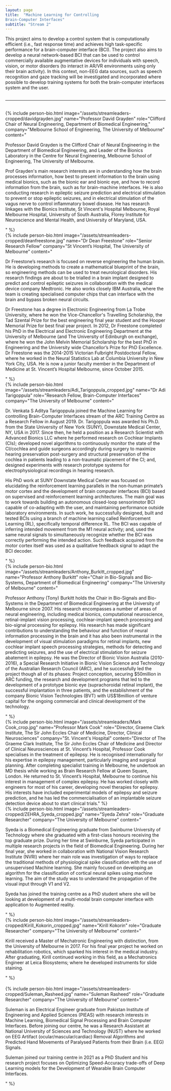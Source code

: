 ```yaml
---
layout: page
title:  "Machine Learning for Controlling
Brain-Computer Interfaces"
subtitle: "Stream 2"
---
```

This project aims to develop a control system that is computationally efficient (i.e., fast response time) and achieves high task-specific performance for a brain-computer interface (BCI). The project also aims to develop a neural network-based BCI that can be used to control commercially available augmentative devices for individuals with speech, vision, or motor disorders (to interact in AR/VR environments using only their brain activity). In this context, non-EEG data sources, such as speech recognition and gaze tracking will be investigated and incorporated where possible to develop training systems for both the brain-computer interfaces system and the user.
<br><br>
<hr>
<br>
{% include person-bio.html
image="/assets/streamleaders-cropped/davidgrayden.jpg"
name="Professor David Grayden"
role="Clifford Chair of Neural Engineering,
Department of Biomedical Engineering,"
company="Melbourne School of Engineering,
The University of Melbourne"
content="<p>Professor David Grayden is the Clifford Chair of Neural Engineering in the Department of Biomedical Engineering, and Leader of the Bionics Laboratory in the Centre for Neural Engineering, Melbourne School of Engineering, The University of Melbourne.</p>
<p>Prof Grayden&#39;s main research interests are in understanding how the brain processes information, how best to present information to the brain using medical bionics, such as the bionic ear and bionic eye, and how to record information from the brain, such as for brain-machine interfaces. He is also conducting research in epileptic seizure prediction and electrical stimulation to prevent or stop epileptic seizures, and in electrical stimulation of the vagus nerve to control inflammatory bowel disease. He has research linkages with the Bionics Institute, St Vincent&#39;s Hospital Melbourne, Royal Melbourne Hospital, University of South Australia, Florey Institute for Neuroscience and Mental Health, and University of Maryland, USA.</p>"
%}
<br>
{% include person-bio.html
image="/assets/streamleaders-cropped/deanfreestone.jpg"
name="Dr Dean Freestone"
role="Senior Research Fellow"
company="St Vincent’s Hospital, The University of Melbourne"
content="<p>Dr Freestone’s research is focused on reverse engineering the human brain. He is developing methods to create a mathematical blueprint of the brain, so engineering methods can be used to treat neurological disorders. His research findings are about to be trialled in a brain implant designed to predict and control epileptic seizures in collaboration with the medical device company Medtronic. He also works closely IBM Australia, where the team is creating specialised computer chips that can interface with the brain and bypass broken neural circuits.</p>
<p>Dr Freestone has a degree in Electronic Engineering from La Trobe University, where he won the Vice-Chancellor's Travelling Scholarship, the Tad Szental Prize for the best engineering final year student and the Hooper Memorial Prize for best final year project. In 2012, Dr Freestone completed his PhD in the Electrical and Electronic Engineering Department at the University of Melbourne (and The University of Edinburgh on exchange), where he won the John Melvin Memorial Scholarship for the best PhD in Engineering and the University wide Chancellor’s Prize for PhD Excellence. Dr Freestone was the 2014-2015 Victorian Fulbright Postdoctoral Fellow, where he worked in the Neural Statistics Lab at Columbia University in New York City, USA. He is now a junior faculty member in the Department of Medicine at St. Vincent’s Hospital Melbourne, since October 2015.</p>"
%}
<br>
{% include person-bio.html
image="/assets/streamleaders/Adi_Tarigoppula_cropped.jpg"
name="Dr Adi Tarigoppula"
role="Research Fellow, Brain-Computer Interfaces"
company="The University of Melbourne"
content="<p>Dr. Venkata S Aditya Tarigoppula joined the Machine Learning for controlling Brain-Computer Interfaces stream of the ARC Training Centre as a Research Fellow in August 2019. Dr. Tarigoppula was awarded his Ph.D. from the State University of New York (SUNY), Downstate Medical Center, NY, USA in 2017. Since then, he held a position as a Research Scientist with Advanced Bionics LLC where he performed research on Cochlear Implants (CIs); developed novel algorithms to continuously monitor the state of the CI/cochlea and guide surgeons accordingly during surgery to maximize hearing preservation post-surgery and structural preservation of the cochlea in patients leading to a non-traumatic placement of the CI; and, designed experiments with research prototype systems for electrophysiological recordings in hearing research.</p>
<p>His PhD work at SUNY Downstate Medical Center was focused on elucidating the reinforcement learning parallels in the non-human primate’s motor cortex and the development of brain computer interfaces (BCI) based on supervised and reinforcement learning architectures. The main goal was to work towards building an autonomous closed-loop sensorimotor BCI capable of co-adapting with the user, and maintaining performance outside laboratory environments. In such work, he successfully designed, built and tested BCIs using a branch of machine learning called Reinforcement Learning (RL), specifically temporal difference RL. The BCI was capable of inferring intended movement from the M1 neural activity; and, used the same neural signals to simultaneously recognize whether the BCI was correctly performing the intended action. Such feedback acquired from the motor cortex itself was used as a qualitative feedback signal to adapt the BCI decoder.</p>"
%}
<br>
{% include person-bio.html
image="/assets/streamleaders/Anthony_Burkitt_cropped.jpg"
name="Professor Anthony Burkitt"
role="Chair in Bio-Signals and Bio-Systems, Department of Biomedical Engineering"
company="The University of Melbourne"
content="<p>Professor Anthony (Tony) Burkitt holds the Chair in Bio-Signals and Bio-Systems in the Department of Biomedical Engineering at the University of Melbourne since 2007. His research encompasses a number of areas of neural engineering, including medical bionics, computational neuroscience, retinal-implant vision processing, cochlear-implant speech processing and bio-signal processing for epilepsy. His research has made significant contributions to understanding the behaviour and function of neural information processing in the brain and it has also been instrumental in the development of visual stimulation paradigms for retinal implants, new cochlear implant speech processing strategies, methods for detecting and predicting seizures, and the use of electrical stimulation for seizure abatement in epilepsy. He was the Director of Bionic Vision Australia (2010-2016), a Special Research Initiative in Bionic Vision Science and Technology of the Australian Research Council (ARC), and he successfully led the project though all of its phases: Project conception, securing $50million in ARC funding, the research and development programs that led to the development of a prototype bionic eye (suprachoroidal retinal implant), the successful implantation in three patients, and the establishment of the company Bionic Vision Technologies (BVT) with US$18million of venture capital for the ongoing commercial and clinical development of the technology.</p>"
%}
<br>
{% include person-bio.html
image="/assets/streamleaders/Mark Cook_crop.jpg"
name="Professor Mark Cook"
role="Director, Graeme Clark Institute, The Sir John Eccles Chair of Medicine, Director, Clinical Neurosciences"
company="St. Vincent's Hospital"
content="Director of The Graeme Clark Institute, The Sir John Eccles Chair of Medicine and Director of Clinical Neurosciences at St. Vincent’s Hospital, Professor Cook specialises in the treatment of epilepsy. He is recognised internationally for his expertise in epilepsy management, particularly imaging and surgical planning. After completing specialist training in Melbourne, he undertook an MD thesis while working as Brain Research Fellow at Queen Square, London. He returned to St. Vincent’s Hospital, Melbourne to continue his interest in management of complex epilepsy. He has worked closely with engineers for most of his career, developing novel therapies for epilepsy. His interests have included experimental models of epilepsy and seizure prediction, and he has led the commercialisation of an implantable seizure detection device about to start clinical trials."
%}
<br>
{% include person-bio.html
image="/assets/streamleaders-cropped/ZEHRA_Syeda_cropped.jpg"
name="Syeda Zehra"
role="Graduate Researcher"
company="The University of Melbourne"
content="<p>Syeda is a Biomedical Engineering graduate from Swinburne University of Technology where she graduated with a first-class honours receiving the top graduate prize. During her time at Swinburne, Syeda participated in multiple research projects in the field of Biomedical Engineering. During her final year, she worked in collaboration with National Vision Research Institute (NVRI) where her main role was investigation of ways to replace the traditional methods of physiological spike classification with the use of unsupervised Machine learning. She mainly focused on developing an algorithm for the classification of cortical neural spikes using machine learning. The aim of the study was to understand the propagation of the visual input through V1 and V2.</p>
<p>Syeda has joined the training centre as a PhD student where she will be looking at development of a multi-modal brain computer interface with application to Augmented reality.</p>"
%}
<br>
{% include person-bio.html
image="/assets/streamleaders-cropped/Kirill_Kokorin_cropped.jpg"
name="Kirill Kokorin"
role="Graduate Researcher"
company="The University of Melbourne"
content="<p>Kirill received a Master of Mechatronic Engineering with distinction, from the University of Melbourne in 2017. For his final year project he worked on rehabilitation robotics, which sparked his interest in the medical industry. After graduating, Kirill continued working in this field, as a Mechatronics Engineer at Leica Biosystems; where he developed instruments for slide staining.</p>"
%}
<br><br>
{% include person-bio.html
image="/assets/streamleaders-cropped/Suleman_Rasheed.jpg"
name="Suleman Rasheed"
role="Graduate Researcher"
company="The University of Melbourne"
content="<p>Suleman is an Electrical Engineer graduate from Pakistan Institute of Engineering and Applied Sciences (PIEAS) with research interests in Machine Learning, Biomedical Signal Processing and Brain Computer Interfaces. Before joining our centre, he was a Research Assistant at National University of Sciences and Technology (NUST) where he worked on EEG Artifact (ocular/mascular/cardiac) Removal Algorithms and Predicted Hand Movements of Paralysed Patients from their Brain (i.e. EEG) Signals.</p><p>
  
Suleman joined our training centre in 2021 as a PhD Student and his research project focuses on Optimizing Speed-Accuracy trade-offs of Deep Learning models for the Development of Wearable Brain Computer Interfaces.</p>"
%}
<br>
